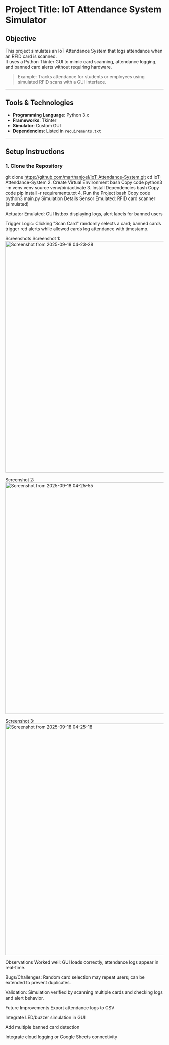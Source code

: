 # Project Title: IoT Attendance System Simulator

## Objective
This project simulates an IoT Attendance System that logs attendance when an RFID card is scanned.  
It uses a Python Tkinter GUI to mimic card scanning, attendance logging, and banned card alerts without requiring hardware.

> Example: Tracks attendance for students or employees using simulated RFID scans with a GUI interface.

---

## Tools & Technologies
- **Programming Language**: Python 3.x
- **Frameworks**: Tkinter
- **Simulator**: Custom GUI
- **Dependencies**: Listed in `requirements.txt`

---

## Setup Instructions

### 1. Clone the Repository

git clone https://github.com/marthanjoel/IoT-Attendance-System.git
cd IoT-Attendance-System
2. Create Virtual Environment
bash
Copy code
python3 -m venv venv
source venv/bin/activate
3. Install Dependencies
bash
Copy code
pip install -r requirements.txt
4. Run the Project
bash
Copy code
python3 main.py
Simulation Details
Sensor Emulated: RFID card scanner (simulated)

Actuator Emulated: GUI listbox displaying logs, alert labels for banned users

Trigger Logic: Clicking "Scan Card" randomly selects a card; banned cards trigger red alerts while allowed cards log attendance with timestamp.

Screenshots
Screenshot 1: <img width="739" height="733" alt="Screenshot from 2025-09-18 04-23-28" src="https://github.com/user-attachments/assets/4280b215-526e-466d-bf4e-1ef478205b17" />


Screenshot 2:<img width="739" height="733" alt="Screenshot from 2025-09-18 04-25-55" src="https://github.com/user-attachments/assets/5853446a-c566-40ed-93e0-ffc1e7e7130d" />
 

Screenshot 3: <img width="739" height="733" alt="Screenshot from 2025-09-18 04-25-18" src="https://github.com/user-attachments/assets/4ff86ac8-8323-4ad8-bdad-ec39f79b1af0" />


Observations
Worked well: GUI loads correctly, attendance logs appear in real-time.

Bugs/Challenges: Random card selection may repeat users; can be extended to prevent duplicates.

Validation: Simulation verified by scanning multiple cards and checking logs and alert behavior.

Future Improvements
Export attendance logs to CSV

Integrate LED/buzzer simulation in GUI

Add multiple banned card detection

Integrate cloud logging or Google Sheets connectivity
